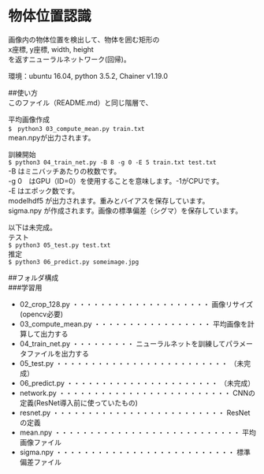 # 物体位置認識
画像内の物体位置を検出して、物体を囲む矩形の  
x座標, y座標, width, height  
を返すニューラルネットワーク(回帰)。  

環境：ubuntu 16.04, python 3.5.2, Chainer v1.19.0 


##使い方  
このファイル（README.md）と同じ階層で、  

平均画像作成  
`$　python3 03_compute_mean.py train.txt`  
mean.npyが出力されます。  

訓練開始  
`$ python3 04_train_net.py -B 8 -g 0 -E 5 train.txt test.txt`  
-B はミニバッチあたりの枚数です。  
-g 0　はGPU（ID=0）を使用することを意味します。-1がCPUです。  
-E はエポック数です。  
modelhdf5 が出力されます。重みとバイアスを保存しています。  
sigma.npy が作成されます。画像の標準偏差（シグマ）を保存しています。  


以下は未完成。  
テスト  
`$ python3 05_test.py test.txt`  
推定  
`$ python3 06_predict.py someimage.jpg`  




##フォルダ構成  
###学習用  
* 02_crop_128.py  ・・・・・・・・・・・・・・・・・・・・ 画像リサイズ(opencv必要)  
* 03_compute_mean.py ・・・・・・・・・・・・・・・・・ 平均画像を計算して出力する  
* 04_train_net.py ・・・・・・・・・ ニューラルネットを訓練してパラメータファイルを出力する  
* 05_test.py ・・・・・・・・・・・・・・・・・・・・・・・・・ （未完成）  
* 06_predict.py ・・・・・・・・・・・・・・・・・・・・・・ （未完成）  
* network.py ・・・・・・・・・・・・・・・・・・・・・・・・・ CNNの定義(ResNet導入前に使っていたもの)  
* resnet.py ・・・・・・・・・・・・・・・・・・・・・・・・・ ResNetの定義  
* mean.npy ・・・・・・・・・・・・・・・・・・・・・・・・・・・ 平均画像ファイル  
* sigma.npy ・・・・・・・・・・・・・・・・・・・・・・・・・・ 標準偏差ファイル  


